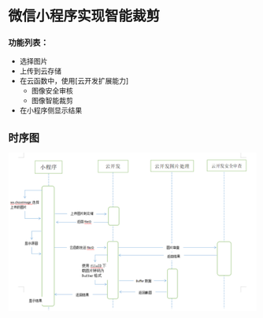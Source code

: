 # 微信小程序实现智能裁剪
### 功能列表：

* 选择图片
* 上传到云存储
* 在云函数中，使用[云开发扩展能力]
  * 图像安全审核
  * 图像智能裁剪
* 在小程序侧显示结果
## 时序图
![Image text](https://github.com/latezmb/Hihead/blob/master/miniprogram/images/1.png)